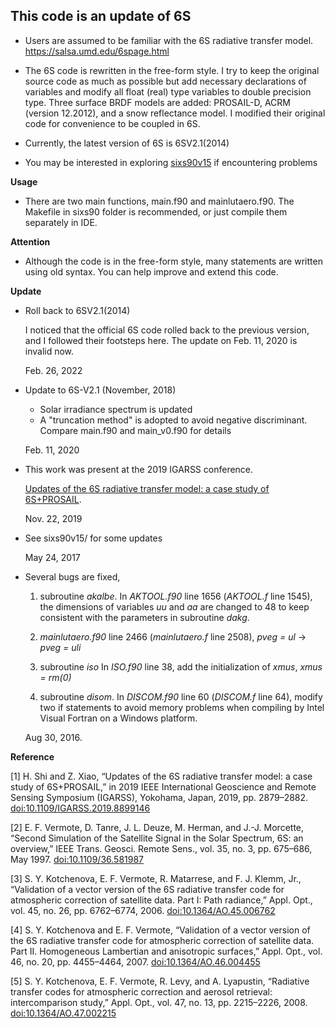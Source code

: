 ## This code is an update of 6S

* Users are assumed to be familiar with the 6S radiative transfer model. https://salsa.umd.edu/6spage.html

* The 6S code is rewritten in the free-form style. I try to keep the original source code as much as possible but add necessary declarations of variables and modify all float (real) type variables to double precision type. Three surface BRDF models are added: PROSAIL-D, ACRM (version 12.2012), and a snow reflectance model. I modified their original code for convenience to be coupled in 6S.

* Currently, the latest version of 6S is 6SV2.1(2014)

* You may be interested in exploring [sixs90v15](sixs90v15/) if encountering problems


**Usage**

* There are two main functions, main.f90 and mainlutaero.f90. The Makefile in sixs90 folder is recommended, or just compile them separately in IDE.


**Attention**

* Although the code is in the free-form style, many statements are written using old syntax. You can help improve and extend this code.


**Update**

* Roll back to 6SV2.1(2014)

  I noticed that the official 6S code rolled back to the previous version, and I followed their footsteps here. The update on Feb. 11, 2020 is invalid now.
  
  Feb. 26, 2022


* Update to 6S-V2.1 (November, 2018)
   
   * Solar irradiance spectrum is updated
   * A "truncation method" is adopted to avoid negative discriminant. Compare main.f90 and main_v0.f90 for details

  Feb. 11, 2020
  

* This work was present at the 2019 IGARSS conference. 

  [Updates of the 6S radiative transfer model: a case study of 6S+PROSAIL](https://ieeexplore.ieee.org/document/8899146/).

  Nov. 22, 2019
 

* See sixs90v15/ for some updates

  May 24, 2017


* Several bugs are fixed,

  1. subroutine _akalbe_. In _AKTOOL.f90_ line 1656 (_AKTOOL.f_ line 1545), the dimensions of variables _uu_ and _aa_ are changed to 48 to keep consistent with the parameters in subroutine _dakg_.

  2. _mainlutaero.f90_ line 2466 (_mainlutaero.f_ line 2508), _pveg = ul_ -> _pveg = uli_

  3. subroutine _iso_ In _ISO.f90_ line 38, add the initialization of _xmus_, _xmus = rm(0)_

  4. subroutine _disom_. In _DISCOM.f90_ line 60 (_DISCOM.f_ line 64), modify two if statements to avoid memory problems when compiling by Intel Visual Fortran on a Windows platform.

  Aug 30, 2016.


**Reference**

[1] H. Shi and Z. Xiao, “Updates of the 6S radiative transfer model: a case study of 6S+PROSAIL,” in 2019 IEEE International Geoscience and Remote Sensing Symposium (IGARSS), Yokohama, Japan, 2019, pp. 2879–2882. [doi:10.1109/IGARSS.2019.8899146](https://ieeexplore.ieee.org/document/8899146/)

[2] E. F. Vermote, D. Tanre, J. L. Deuze, M. Herman, and J.-J. Morcette, “Second Simulation of the Satellite Signal in the Solar Spectrum, 6S: an overview,” IEEE Trans. Geosci. Remote Sens., vol. 35, no. 3, pp. 675–686, May 1997. [doi:10.1109/36.581987](https://doi.org/10.1109/36.581987)

[3] S. Y. Kotchenova, E. F. Vermote, R. Matarrese, and F. J. Klemm, Jr., “Validation of a vector version of the 6S radiative transfer code for atmospheric correction of satellite data. Part I: Path radiance,” Appl. Opt., vol. 45, no. 26, pp. 6762–6774, 2006. [doi:10.1364/AO.45.006762](https://doi.org/10.1364/AO.45.006762)

[4] S. Y. Kotchenova and E. F. Vermote, “Validation of a vector version of the 6S radiative transfer code for atmospheric correction of satellite data. Part II. Homogeneous Lambertian and anisotropic surfaces,” Appl. Opt., vol. 46, no. 20, pp. 4455–4464, 2007. [doi:10.1364/AO.46.004455](https://doi.org/10.1364/AO.46.004455)

[5] S. Y. Kotchenova, E. F. Vermote, R. Levy, and A. Lyapustin, “Radiative transfer codes for atmospheric correction and aerosol retrieval: intercomparison study,” Appl. Opt., vol. 47, no. 13, pp. 2215–2226, 2008. [doi:10.1364/AO.47.002215](https://doi.org/10.1364/AO.47.002215)

